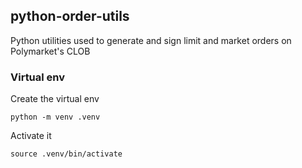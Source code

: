 ## python-order-utils

Python utilities used to generate and sign limit and market orders on Polymarket's CLOB

### Virtual env

Create the virtual env

`python -m venv .venv`

Activate it

`source .venv/bin/activate`

